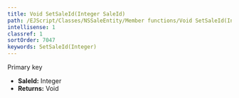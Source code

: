 ```yaml
---
title: Void SetSaleId(Integer SaleId)
path: /EJScript/Classes/NSSaleEntity/Member functions/Void SetSaleId(Integer p_0)
intellisense: 1
classref: 1
sortOrder: 7047
keywords: SetSaleId(Integer)
---
```



Primary key



* **SaleId:** Integer
* **Returns:** Void


